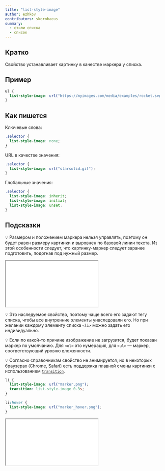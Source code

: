 ```yaml
---
title: "list-style-image"
author: ezhkov
contributors: skorobaeus
summary:
  - стили списка
  - список
---
```


## Кратко

Свойство устанавливает картинку в качестве маркера у списка.

## Пример

```css
ul {
  list-style-image: url("https://myimages.com/media/examples/rocket.svg");
}
```

## Как пишется

Ключевые слова:

```css
.selector {
  list-style-image: none;
}
```

URL в качестве значения:

```css
.selector {
  list-style-image: url("starsolid.gif");
}
```

Глобальные значения:

```css
.selector {
  list-style-image: inherit;
  list-style-image: initial;
  list-style-image: unset;
}
```

## Подсказки

💡 Размером и положением маркера нельзя управлять, поэтому он будет равен размеру картинки и выровнен по базовой линии текста. Из этой особенности следует, что картинку-маркер следует заранее подготовить, подогнав под нужный размер.

<iframe title="Варианты list-style-image" src="demos/every.html"></iframe>

💡 Это наследуемое свойство, поэтому чаще всего его задают тегу списка, чтобы все внутренние элементы унаследовали его. Но при желании каждому элементу списка `<li>` можно задать его индивидуально.

💡 Если по какой-то причине изображение не загрузится, будет показан маркер по умолчанию. Для `<ol>` это нумерация, для `<ul>` — маркер, соответствующий уровню вложенности.

💡 Согласно справочникам свойство не анимируется, но в некоторых браузерах (Chrome, Safari) есть поддержка плавной смены картинки с использованием [`transition`](/css/doka/transition).

```css
li {
  list-style-image: url("marker.png");
  transition: list-style-image 0.3s;
}

li:hover {
  list-style-image: url("marker_hover.png");
}
```

<iframe title="Анимация list-style-image" src="demos/transition.html"></iframe>
